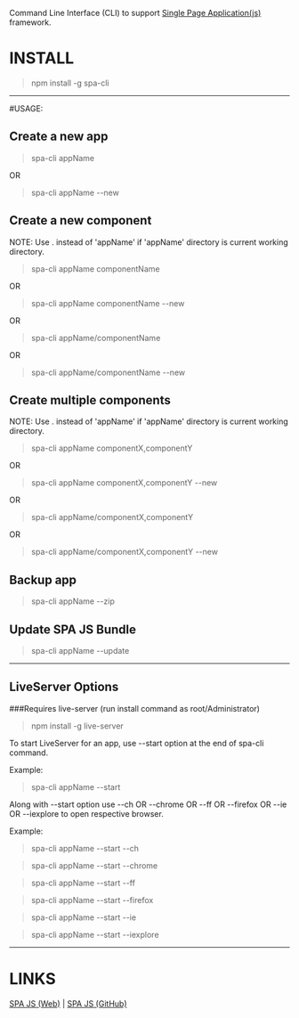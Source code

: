 Command Line Interface (CLI) to support [Single Page Application(js)](https://spa.js.org) framework.

# INSTALL
> npm install -g spa-cli

---
#USAGE:
## Create a new app
> spa-cli appName

OR

> spa-cli appName --new

## Create a new component

NOTE: Use . instead of 'appName' if 'appName' directory is current working directory.

> spa-cli appName componentName

OR

> spa-cli appName componentName --new

OR

> spa-cli appName/componentName

OR

> spa-cli appName/componentName --new


## Create multiple components

NOTE: Use . instead of 'appName' if 'appName' directory is current working directory.

> spa-cli appName componentX,componentY

OR

> spa-cli appName componentX,componentY --new

OR

> spa-cli appName/componentX,componentY

OR

> spa-cli appName/componentX,componentY --new

## Backup app
> spa-cli appName --zip

## Update SPA JS Bundle
> spa-cli appName --update
---
## LiveServer Options
###Requires live-server (run install command as root/Administrator)
> npm install -g live-server


To start LiveServer for an app, use --start option at the end of spa-cli command.

Example:
> spa-cli appName --start

Along with --start option use --ch OR --chrome OR --ff OR --firefox OR --ie OR --iexplore to open respective browser.

Example:
> spa-cli appName --start --ch

> spa-cli appName --start --chrome

> spa-cli appName --start --ff

> spa-cli appName --start --firefox

> spa-cli appName --start --ie

> spa-cli appName --start --iexplore

---
# LINKS
[SPA JS (Web)](https://spa.js.org) | [SPA JS (GitHub)](https://github.com/sucom/SPA.js)